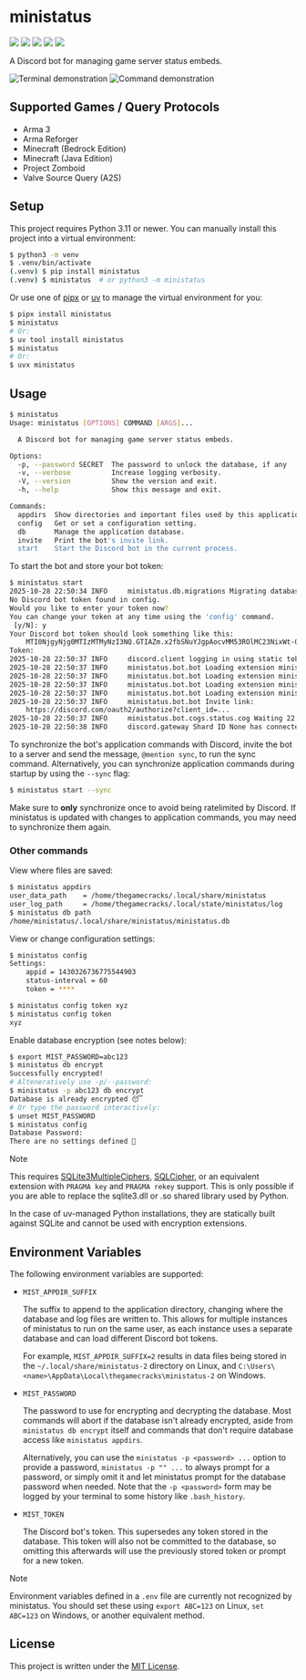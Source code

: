 # ministatus

[![](https://img.shields.io/pypi/v/ministatus?style=flat-square&logo=pypi)](https://pypi.org/project/ministatus/)
[![](https://img.shields.io/github/actions/workflow/status/thegamecracks/ministatus/publish.yml?style=flat-square&logo=uv&label=build)](https://docs.astral.sh/uv/)
[![](https://img.shields.io/github/actions/workflow/status/thegamecracks/ministatus/pyright-lint.yml?style=flat-square&label=pyright)](https://microsoft.github.io/pyright/#/)
[![](https://img.shields.io/github/actions/workflow/status/thegamecracks/ministatus/ruff-check.yml?style=flat-square&logo=ruff&label=lints)](https://docs.astral.sh/ruff/)
[![](https://img.shields.io/github/actions/workflow/status/thegamecracks/ministatus/ruff-format.yml?style=flat-square&logo=ruff&label=style)](https://docs.astral.sh/ruff/)

A Discord bot for managing game server status embeds.

![Terminal demonstration](https://github.com/user-attachments/assets/2515d62c-0177-40ac-b5b8-5e9c0fbcf7bd)
![Command demonstration](https://github.com/user-attachments/assets/c382fc35-ab9e-4ae6-9874-6e52e3dd8c94)

## Supported Games / Query Protocols

- Arma 3
- Arma Reforger
- Minecraft (Bedrock Edition)
- Minecraft (Java Edition)
- Project Zomboid
- Valve Source Query (A2S)

## Setup

This project requires Python 3.11 or newer. You can manually install this
project into a virtual environment:

```sh
$ python3 -m venv
$ .venv/bin/activate
(.venv) $ pip install ministatus
(.venv) $ ministatus  # or python3 -m ministatus
```

Or use one of [pipx] or [uv] to manage the virtual environment for you:

```sh
$ pipx install ministatus
$ ministatus
# Or:
$ uv tool install ministatus
$ ministatus
# Or:
$ uvx ministatus
```

[pipx]: https://pipx.pypa.io/latest/
[uv]: https://docs.astral.sh/uv/

## Usage

```sh
$ ministatus
Usage: ministatus [OPTIONS] COMMAND [ARGS]...

  A Discord bot for managing game server status embeds.

Options:
  -p, --password SECRET  The password to unlock the database, if any
  -v, --verbose          Increase logging verbosity.
  -V, --version          Show the version and exit.
  -h, --help             Show this message and exit.

Commands:
  appdirs  Show directories and important files used by this application.
  config   Get or set a configuration setting.
  db       Manage the application database.
  invite   Print the bot's invite link.
  start    Start the Discord bot in the current process.
```

To start the bot and store your bot token:

```sh
$ ministatus start
2025-10-28 22:50:34 INFO     ministatus.db.migrations Migrating database to v3
No Discord bot token found in config.
Would you like to enter your token now?
You can change your token at any time using the 'config' command.
 [y/N]: y
Your Discord bot token should look something like this:
    MTI0NjgyNjg0MTIzMTMyNzI3NQ.GTIAZm.x2fbSNuYJgpAocvMM53ROlMC23NixWt-0NOjMc
Token:
2025-10-28 22:50:37 INFO     discord.client logging in using static token
2025-10-28 22:50:37 INFO     ministatus.bot.bot Loading extension ministatus.bot.cogs.cleanup
2025-10-28 22:50:37 INFO     ministatus.bot.bot Loading extension ministatus.bot.cogs.errors
2025-10-28 22:50:37 INFO     ministatus.bot.bot Loading extension ministatus.bot.cogs.owner
2025-10-28 22:50:37 INFO     ministatus.bot.bot Loading extension ministatus.bot.cogs.status
2025-10-28 22:50:37 INFO     ministatus.bot.bot Invite link:
    https://discord.com/oauth2/authorize?client_id=...
2025-10-28 22:50:37 INFO     ministatus.bot.cogs.status.cog Waiting 22.01s before starting query loop...
2025-10-28 22:50:38 INFO     discord.gateway Shard ID None has connected to Gateway.
```

To synchronize the bot's application commands with Discord, invite the bot to
a server and send the message, `@mention sync`, to run the sync command.
Alternatively, you can synchronize application commands during startup
by using the `--sync` flag:

```sh
$ ministatus start --sync
```

Make sure to **only** synchronize once to avoid being ratelimited by Discord.
If ministatus is updated with changes to application commands, you may need
to synchronize them again.

### Other commands

View where files are saved:

```sh
$ ministatus appdirs
user_data_path    = /home/thegamecracks/.local/share/ministatus
user_log_path     = /home/thegamecracks/.local/state/ministatus/log
$ ministatus db path
/home/ministatus/.local/share/ministatus/ministatus.db
```

View or change configuration settings:

```sh
$ ministatus config
Settings:
    appid = 1430326736775544903
    status-interval = 60
    token = ****

$ ministatus config token xyz
$ ministatus config token
xyz
```

Enable database encryption (see notes below):

```sh
$ export MIST_PASSWORD=abc123
$ ministatus db encrypt
Successfully encrypted!
# Alteneratively use -p/--password:
$ ministatus -p abc123 db encrypt
Database is already encrypted 😴
# Or type the password interactively:
$ unset MIST_PASSWORD
$ ministatus config
Database Password:
There are no settings defined 🙁
```

> [!NOTE]
> This requires [SQLite3MultipleCiphers], [SQLCipher], or an equivalent extension
> with `PRAGMA key` and `PRAGMA rekey` support. This is only possible if you
> are able to replace the sqlite3.dll or .so shared library used by Python.
>
> In the case of uv-managed Python installations, they are statically built
> against SQLite and cannot be used with encryption extensions.

[SQLite3MultipleCiphers]: https://github.com/utelle/SQLite3MultipleCiphers
[SQLCipher]: https://github.com/sqlcipher/sqlcipher

## Environment Variables

The following environment variables are supported:

- `MIST_APPDIR_SUFFIX`

  The suffix to append to the application directory, changing where the database
  and log files are written to. This allows for multiple instances of ministatus
  to run on the same user, as each instance uses a separate database and can load
  different Discord bot tokens.

  For example, `MIST_APPDIR_SUFFIX=2` results in data files being stored in the
  `~/.local/share/ministatus-2` directory on Linux, and
  `C:\Users\<name>\AppData\Local\thegamecracks\ministatus-2` on Windows.

- `MIST_PASSWORD`

  The password to use for encrypting and decrypting the database.
  Most commands will abort if the database isn't already encrypted,
  aside from `ministatus db encrypt` itself and commands that don't
  require database access like `ministatus appdirs`.

  Alternatively, you can use the `ministatus -p <password> ...` option to provide
  a password, `ministatus -p "" ...` to always prompt for a password, or simply
  omit it and let ministatus prompt for the database password when needed.
  Note that the `-p <password>` form may be logged by your terminal to some
  history like `.bash_history`.

- `MIST_TOKEN`

  The Discord bot's token. This supersedes any token stored in the database.
  This token will also not be committed to the database, so omitting this
  afterwards will use the previously stored token or prompt for a new token.

> [!NOTE]
> Environment variables defined in a `.env` file are currently not recognized
> by ministatus. You should set these using `export ABC=123` on Linux,
> `set ABC=123` on Windows, or another equivalent method.

## License

This project is written under the [MIT License].

[MIT License]: /LICENSE
